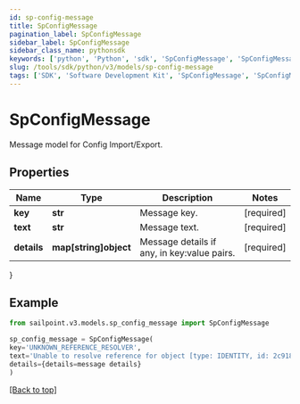 ```yaml
---
id: sp-config-message
title: SpConfigMessage
pagination_label: SpConfigMessage
sidebar_label: SpConfigMessage
sidebar_class_name: pythonsdk
keywords: ['python', 'Python', 'sdk', 'SpConfigMessage', 'SpConfigMessage'] 
slug: /tools/sdk/python/v3/models/sp-config-message
tags: ['SDK', 'Software Development Kit', 'SpConfigMessage', 'SpConfigMessage']
---
```


# SpConfigMessage

Message model for Config Import/Export.

## Properties

Name | Type | Description | Notes
------------ | ------------- | ------------- | -------------
**key** | **str** | Message key. | [required]
**text** | **str** | Message text. | [required]
**details** | **map[string]object** | Message details if any, in key:value pairs. | [required]
}

## Example

```python
from sailpoint.v3.models.sp_config_message import SpConfigMessage

sp_config_message = SpConfigMessage(
key='UNKNOWN_REFERENCE_RESOLVER',
text='Unable to resolve reference for object [type: IDENTITY, id: 2c91808c746e9c9601747d6507332ecz, name: random identity]',
details={details=message details}
)

```
[[Back to top]](#) 

